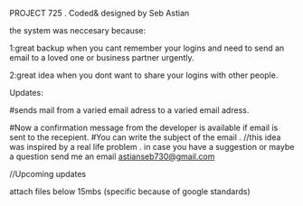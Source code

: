  PROJECT 725
. Coded& designed by Seb Astian

the system was neccesary because:

1:great backup when you cant remember your logins and need to 
send an email to a loved one or business partner urgently.

2:great idea when you dont want to share your logins with other people.
        
Updates:

#sends mail from a varied email adress to a varied email adress.
	
#Now a confirmation message from the developer is available if email is sent to the recepient.
#You can write the subject of the email
.
//this idea was inspired by a real life problem
	.
in case you have a suggestion or maybe a question send me an email astianseb730@gmail.com

//Upcoming updates 

attach files below 15mbs (specific because of google standards)
